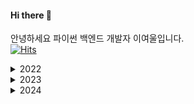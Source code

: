 #### Hi there 👋
안녕하세요 파이썬 백엔드 개발자 이여울입니다.   
[![Hits](https://hits.seeyoufarm.com/api/count/incr/badge.svg?url=https%3A%2F%2Fgithub.com%2Fyeowul%2Fhit-counter&count_bg=%2379C83D&title_bg=%23555555&icon=&icon_color=%23E7E7E7&title=hits&edge_flat=false)](https://hits.seeyoufarm.com)
<details>
<summary>
  2022
</summary>
   - 데이터 기반 인공지능 시스템 엔지니어 양성 과정 수료   
   - 웹 개발 스터디
</details>
<details>
<summary>
  2023
</summary>
   - 정보처리기사 취득
</details>
<details>
<summary>
  2024
</summary>
   
</details>
<!--
**yeowul/yeowul** is a ✨ _special_ ✨ repository because its `README.md` (this file) appears on your GitHub profile.

Here are some ideas to get you started:

- 🔭 I’m currently working on ...
- 🌱 I’m currently learning ...
- 👯 I’m looking to collaborate on ...
- 🤔 I’m looking for help with ...
- 💬 Ask me about ...
- 📫 How to reach me: ...
- 😄 Pronouns: ...
- ⚡ Fun fact: ...
-->
[![Anurag's GitHub stats](https://github-readme-stats.vercel.app/api?username=yeowul)](https://github.com/anuraghazra/github-readme-stats)
[![Top Langs](https://github-readme-stats.vercel.app/api/top-langs/?username=yeowul)](https://github.com/anuraghazra/github-readme-stats)
